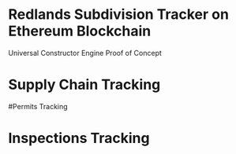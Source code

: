 # Redlands Subdivision Tracker on Ethereum Blockchain
Universal Constructor Engine Proof of Concept


# Supply Chain Tracking

#Permits Tracking


# Inspections Tracking

